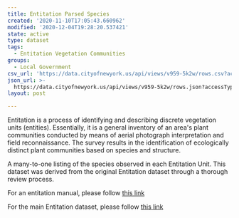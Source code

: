 ```yaml
---
title: Entitation Parsed Species
created: '2020-11-10T17:05:43.660962'
modified: '2020-12-04T19:28:20.537421'
state: active
type: dataset
tags:
  - Entitation Vegetation Communities
groups:
  - Local Government
csv_url: 'https://data.cityofnewyork.us/api/views/v959-5k2w/rows.csv?accessType=DOWNLOAD'
json_url: >-
  https://data.cityofnewyork.us/api/views/v959-5k2w/rows.json?accessType=DOWNLOAD
layout: post

---
```

Entitation is a process of identifying and describing discrete vegetation units (entities). Essentially, it is a general inventory of an area's plant communities conducted by means of aerial photograph interpretation and field reconnaissance. The survey results in the identification of ecologically distinct plant communities based on species and structure.

A many-to-one listing of the species observed in each Entitation Unit. This dataset was derived from the original Entitation dataset through a thorough review process.

For an entitation manual, please follow <a href="https://drive.google.com/file/d/1YEyJ2JSRSRtWTRMw2RQwxNl_wAZwn5Pw/view">this link</a>

For the main Entitation dataset, please follow <a href="https://data.cityofnewyork.us/d/ud2m-5tb4">this link</a>
